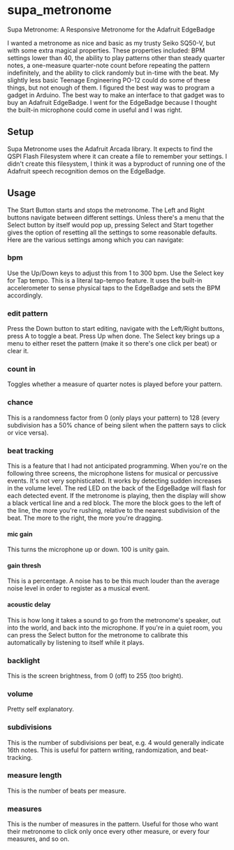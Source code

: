 # supa_metronome
Supa Metronome: A Responsive Metronome for the Adafruit EdgeBadge

I wanted a metronome as nice and basic as my trusty Seiko SQ50-V, but with some extra magical properties. These properties included: BPM settings lower than 40, the ability to play patterns other than steady quarter notes, a one-measure quarter-note count before repeating the pattern indefinitely, and the ability to click randomly but in-time with the beat. My slightly less basic Teenage Engineering PO-12 could do some of these things, but not enough of them. I figured the best way was to program a gadget in Arduino. The best way to make an interface to that gadget was to buy an Adafruit EdgeBadge. I went for the EdgeBadge because I thought the built-in microphone could come in useful and I was right.

## Setup
Supa Metronome uses the Adafruit Arcada library. It expects to find the QSPI Flash Filesystem where it can create a file to remember your settings. I didn't create this filesystem, I think it was a byproduct of running one of the Adafruit speech recognition demos on the EdgeBadge.

## Usage
The Start Button starts and stops the metronome. The Left and Right buttons navigate between different settings. Unless there's a menu that the Select button by itself would pop up, pressing Select and Start together gives the option of resetting all the settings to some reasonable defaults. Here are the various settings among which you can navigate:

### bpm
Use the Up/Down keys to adjust this from 1 to 300 bpm. Use the Select key for Tap tempo. This is a literal tap-tempo feature. It uses the built-in accelerometer to sense physical taps to the EdgeBadge and sets the BPM accordingly.

### edit pattern
Press the Down button to start editing, navigate with the Left/Right buttons, press A to toggle a beat. Press Up when done. The Select key brings up a menu to either reset the pattern (make it so there's one click per beat) or clear it.

### count in
Toggles whether a measure of quarter notes is played before your pattern.

### chance
This is a randomness factor from 0 (only plays your pattern) to 128 (every subdivision has a 50% chance of being silent when the pattern says to click or vice versa).

### beat tracking
This is a feature that I had not anticipated programming. When you're on the following three screens, the microphone listens for musical or percussive events. It's not very sophisticated. It works by detecting sudden increases in the volume level. The red LED on the back of the EdgeBadge will flash for each detected event. If the metronome is playing, then the display will show a black vertical line and a red block. The more the block goes to the left of the line, the more you're rushing, relative to the nearest subdivision of the beat. The more to the right, the more you're dragging.

#### mic gain
This turns the microphone up or down. 100 is unity gain.

#### gain thresh
This is a percentage. A noise has to be this much louder than the average noise level in order to register as a musical event.

#### acoustic delay
This is how long it takes a sound to go from the metronome's speaker, out into the world, and back into the microphone. If you're in a quiet room, you can press the Select button for the metronome to calibrate this automatically by listening to itself while it plays.

### backlight
This is the screen brightness, from 0 (off) to 255 (too bright).

### volume
Pretty self explanatory.

### subdivisions
This is the number of subdivisions per beat, e.g. 4 would generally indicate 16th notes. This is useful for pattern writing, randomization, and beat-tracking.

### measure length
This is the number of beats per measure.

### measures
This is the number of measures in the pattern. Useful for those who want their metronome to click only once every other measure, or every four measures, and so on.
